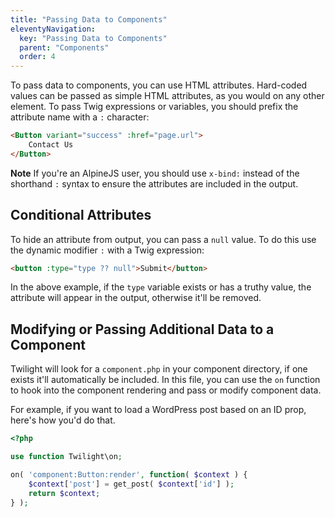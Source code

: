 ```yaml
---
title: "Passing Data to Components"
eleventyNavigation:
  key: "Passing Data to Components"
  parent: "Components"
  order: 4
---
```


To pass data to components, you can use HTML attributes. Hard-coded values can be passed as simple HTML attributes, as you would on any other element. To pass Twig expressions or variables, you should prefix the attribute name with a `:` character:

```html
<Button variant="success" :href="page.url">
    Contact Us
</Button>
```

**Note** If you're an AlpineJS user, you should use `x-bind:` instead of the shorthand `:` syntax to ensure the attributes are included in the output.

## Conditional Attributes

To hide an attribute from output, you can pass a `null` value. To do this use the dynamic modifier `:` with a Twig expression:

```html
<button :type="type ?? null">Submit</button>
```

In the above example, if the `type` variable exists or has a truthy value, the attribute will appear in the output, otherwise it'll be removed.

## Modifying or Passing Additional Data to a Component

Twilight will look for a `component.php` in your component directory, if one exists it'll automatically be included. In this file, you can use the `on` function to hook into the component rendering and pass or modify component data.

For example, if you want to load a WordPress post based on an ID prop, here's how you'd do that.

```php
<?php

use function Twilight\on;

on( 'component:Button:render', function( $context ) {
    $context['post'] = get_post( $context['id'] );
    return $context;
} );

```